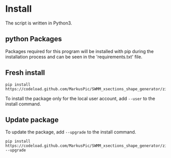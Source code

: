 
# Install

The script is written in Python3.

## python Packages

Packages required for this program will be installed with pip during the installation process and can be seen in the 'requirements.txt' file.

## Fresh install


```
pip install https://codeload.github.com/MarkusPic/SWMM_xsections_shape_generator/zip/master
```

To install the package only for the local user account, add ```--user``` to the install command.

## Update package

To update the package, add ```--upgrade``` to the install command.

```
pip install https://codeload.github.com/MarkusPic/SWMM_xsections_shape_generator/zip/master --upgrade
```
